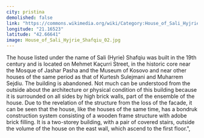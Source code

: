 ```yaml
---
city: pristina
demolished: false
link: "https://commons.wikimedia.org/wiki/Category:House_of_Sali_Hyjrie_Shafqiu"
longitude: "21.16523"
latitude: "42.66641"
image: House_of_Sali_Hyjrie_Shafqiu_02.jpg
---
```

The house listed under the name of Sali (Hyrie) Shafqiu was built in the 19th century and is located on Mehmet Kaçurri Street, in the historic core near the Mosque of Jashar Pasha and the Museum of Kosovo and near other houses of the same period as that of Kurtesh Sulejmani and Muharrem Sejdiu. The building is abandoned. Not much can be understood from the outside about the architecture or physical condition of this building because it is surrounded on all sides by high brick walls, part of the ensemble of the house. Due to the revelation of the structure from the loss of the facade, it can be seen that the house, like the houses of the same time, has a bondruk construction system consisting of a wooden frame structure with adobe brick filling. It is a two-storey building, with a pair of covered stairs, outside the volume of the house on the east wall, which ascend to the first floor.",
